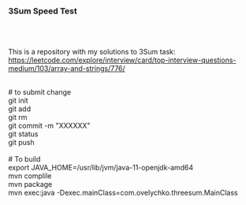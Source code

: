 <h3>3Sum Speed Test</h3>
<br>

<br>This is a repository with my solutions to 3Sum task:
<br>https://leetcode.com/explore/interview/card/top-interview-questions-medium/103/array-and-strings/776/

<br># to submit change 
<br>git init
<br>git add <filename>
<br>git rm <filename>
<br>git commit -m "XXXXXX"
<br>git status
<br>git push
<br>
<br># To build
<br>export JAVA_HOME=/usr/lib/jvm/java-11-openjdk-amd64
<br>mvn complile
<br>mvn package
<br>mvn exec:java -Dexec.mainClass=com.ovelychko.threesum.MainClass

